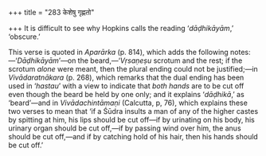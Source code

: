 +++
title = "283 केशेषु गृह्णतो"

+++
It is difficult to see why Hopkins calls the reading ‘*dāḍhikāyām*,’
‘obscure.’

This verse is quoted in *Aparārka* (p. 814), which adds the following
notes:—‘*Dāḍhikāyām*’—on the beard,—‘*Vṛsaṇeṣu* scrotum and the rest; if
the scrotum *alone* were meant, then the plural ending could not be
justified;—in *Vivādaratnākara* (p. 268), which remarks that the dual
ending has been used in ‘*hastau*’ with a view to indicate that *both
hands* are to be cut off even though the beard be held by one only; and
it explains ‘*dāḍhikā*,’ as ‘beard’—and in *Vivādachintāmaṇi* (Calcutta,
p, 76), which explains these two verses to mean that ‘if a Śūdra insults
a man of any of the higher castes by spitting at him, his lips should be
cut off—if by urinating on his body, his urinary organ should be cut
off,—if by passing wind over him, the anus should be cut off,—and if by
catching hold of his hair, then his hands should be cut off.’


